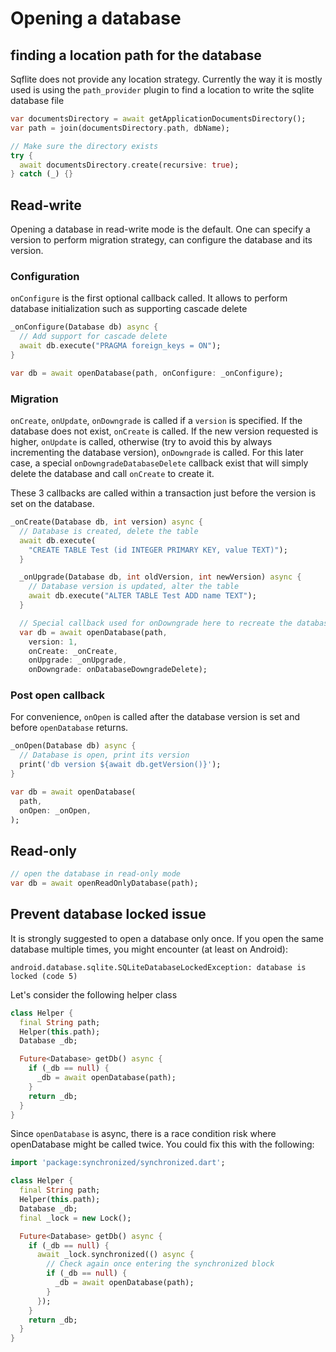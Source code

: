 # Opening a database

## finding a location path for the database

Sqflite does not provide any location strategy. Currently the way it is mostly used is using
the `path_provider` plugin to find a location to write the sqlite database file

```dart
var documentsDirectory = await getApplicationDocumentsDirectory();
var path = join(documentsDirectory.path, dbName);

// Make sure the directory exists
try {
  await documentsDirectory.create(recursive: true);
} catch (_) {}
```

## Read-write

Opening a database in read-write mode is the default. One can specify a version to perform
migration strategy, can configure the database and its version.

### Configuration


`onConfigure` is the first optional callback called. It allows to perform database initialization
such as supporting cascade delete

```dart
_onConfigure(Database db) async {
  // Add support for cascade delete
  await db.execute("PRAGMA foreign_keys = ON");
}

var db = await openDatabase(path, onConfigure: _onConfigure);

```

### Migration

`onCreate`, `onUpdate`, `onDowngrade` is called if a `version` is specified. If the database does 
not exist, `onCreate` is called. If the new version requested is higher, `onUpdate` is called, otherwise
(try to avoid this by always incrementing the database version), `onDowngrade` is called. For this
later case, a special `onDowngradeDatabaseDelete` callback exist that will simply delete the database
and call `onCreate` to create it.

These 3 callbacks are called within a transaction just before the version is set on the database.


```dart
_onCreate(Database db, int version) async {
  // Database is created, delete the table
  await db.execute(
    "CREATE TABLE Test (id INTEGER PRIMARY KEY, value TEXT)");
  }

  _onUpgrade(Database db, int oldVersion, int newVersion) async {
    // Database version is updated, alter the table
    await db.execute("ALTER TABLE Test ADD name TEXT");
  }

  // Special callback used for onDowngrade here to recreate the database
  var db = await openDatabase(path,
    version: 1,
    onCreate: _onCreate,
    onUpgrade: _onUpgrade,
    onDowngrade: onDatabaseDowngradeDelete);
```

### Post open callback

For convenience, `onOpen` is called after the database version is set and before `openDatabase` returns.

```dart
_onOpen(Database db) async {
  // Database is open, print its version
  print('db version ${await db.getVersion()}');
}

var db = await openDatabase(
  path,
  onOpen: _onOpen,
);
```
## Read-only

```dart
// open the database in read-only mode
var db = await openReadOnlyDatabase(path);
```

## Prevent database locked issue

It is strongly suggested to open a database only once.
If you open the same database multiple times, you might encounter (at least on Android):

    android.database.sqlite.SQLiteDatabaseLockedException: database is locked (code 5)
    
Let's consider the following helper class

```dart
class Helper {
  final String path;
  Helper(this.path);
  Database _db;

  Future<Database> getDb() async {
    if (_db == null) {
      _db = await openDatabase(path);
    }
    return _db;
  }
}
```

Since `openDatabase` is async, there is a race condition risk where openDatabase
might be called twice. You could fix this with the following:

```dart
import 'package:synchronized/synchronized.dart';

class Helper {
  final String path;
  Helper(this.path);
  Database _db;
  final _lock = new Lock();

  Future<Database> getDb() async {
    if (_db == null) {
      await _lock.synchronized(() async {
        // Check again once entering the synchronized block
        if (_db == null) {
          _db = await openDatabase(path);
        }
      });
    }
    return _db;
  }
}
```